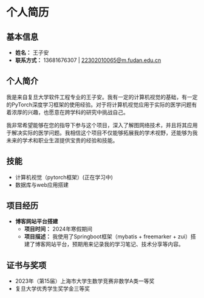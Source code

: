 # 个人简历

## 基本信息
- **姓名：** 王子安
- **联系方式：** 13681676307 | 22302010065@m.fudan.edu.cn

## 个人简介
我是来自复旦大学软件工程专业的王子安。我有一定的计算机视觉的基础，有一定的PyTorch深度学习框架的使用经验。对于将计算机视觉应用于实际的医学问题有着浓厚的兴趣，也愿意在跨学科的研究中挑战自己。

我非常希望能够在您的指导下参与这个项目，深入了解图网络技术，并且将其应用于解决实际的医学问题。我相信这个项目不仅能够拓展我的学术视野，还能够为我未来的学术和职业生涯提供宝贵的经验和技能。

## 技能
- 计算机视觉（pytorch框架）(正在学习中)
- 数据库与web应用搭建

## 项目经历
- **博客网站平台搭建**
  - **项目时间：** 2024年寒假期间
  - **项目描述：** 我使用了Springboot框架（mybatis + freemarker + zui）搭建了博客网站平台，预期用来记录我的学习笔记、技术分享等内容。

## 证书与奖项
- 2023年（第15届）上海市大学生数学竞赛非数学A类一等奖
- 复旦大学优秀学生奖学金三等奖

